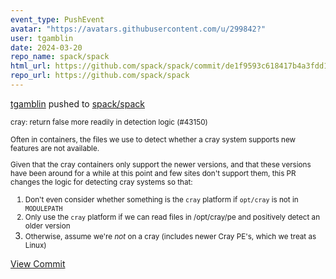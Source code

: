 ```yaml
---
event_type: PushEvent
avatar: "https://avatars.githubusercontent.com/u/299842?"
user: tgamblin
date: 2024-03-20
repo_name: spack/spack
html_url: https://github.com/spack/spack/commit/de1f9593c618417b4a3fdd1f7544cb09609408a8
repo_url: https://github.com/spack/spack
---
```


<a href='https://github.com/tgamblin' target='_blank'>tgamblin</a> pushed to <a href='https://github.com/spack/spack' target='_blank'>spack/spack</a>

<small>cray: return false more readily in detection logic (#43150)

Often in containers, the files we use to detect whether a cray system supports new features are not available.

Given that the cray containers only support the newer versions, and that these versions have been
around for a while at this point and few sites don't support them, this PR changes the logic for
detecting cray systems so that:

1. Don't even consider whether something is the `cray` platform if `opt/cray` is not in `MODULEPATH`
2. Only use the `cray` platform if we can read files in /opt/cray/pe and positively detect an older version
3. Otherwise, assume we're *not* on a cray (includes newer Cray PE's, which we treat as Linux)</small>

<a href='https://github.com/spack/spack/commit/de1f9593c618417b4a3fdd1f7544cb09609408a8' target='_blank'>View Commit</a>